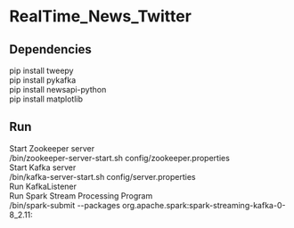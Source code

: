 # RealTime_News_Twitter

## Dependencies
pip install tweepy<br />
pip install pykafka<br />
pip install newsapi-python<br />
pip install matplotlib

## Run
Start Zookeeper server<br />
<Kafka path>/bin/zookeeper-server-start.sh config/zookeeper.properties<br />
Start Kafka server<br />
<Kafka path>/bin/kafka-server-start.sh config/server.properties<br />
Run KafkaListener<br />
Run Spark Stream Processing Program<br />
<Spark path>/bin/spark-submit --packages org.apache.spark:spark-streaming-kafka-0-8_2.11:<Spark version> <program path><br />
